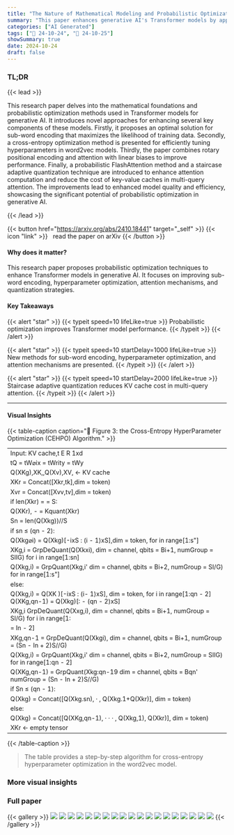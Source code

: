```yaml
---
title: "The Nature of Mathematical Modeling and Probabilistic Optimization Engineering in Generative AI"
summary: "This paper enhances generative AI's Transformer models by applying probabilistic optimization to sub-word encoding, hyperparameter tuning, attention mechanisms, and quantization, improving efficiency ..."
categories: ["AI Generated"]
tags: ["🔖 24-10-24", "🤗 24-10-25"]
showSummary: true
date: 2024-10-24
draft: false
---
```


### TL;DR


{{< lead >}}

This research paper delves into the mathematical foundations and probabilistic optimization methods used in Transformer models for generative AI.  It introduces novel approaches for enhancing several key components of these models.  Firstly, it proposes an optimal solution for sub-word encoding that maximizes the likelihood of training data. Secondly, a cross-entropy optimization method is presented for efficiently tuning hyperparameters in word2vec models.  Thirdly, the paper combines rotary positional encoding and attention with linear biases to improve performance. Finally, a probabilistic FlashAttention method and a staircase adaptive quantization technique are introduced to enhance attention computation and reduce the cost of key-value caches in multi-query attention. The improvements lead to enhanced model quality and efficiency, showcasing the significant potential of probabilistic optimization in generative AI.

{{< /lead >}}


{{< button href="https://arxiv.org/abs/2410.18441" target="_self" >}}
{{< icon "link" >}} &nbsp; read the paper on arXiv
{{< /button >}}

#### Why does it matter?
This research paper proposes probabilistic optimization techniques to enhance Transformer models in generative AI.  It focuses on improving sub-word encoding, hyperparameter optimization, attention mechanisms, and quantization strategies.
#### Key Takeaways

{{< alert "star" >}}
{{< typeit speed=10 lifeLike=true >}} Probabilistic optimization improves Transformer model performance. {{< /typeit >}}
{{< /alert >}}

{{< alert "star" >}}
{{< typeit speed=10 startDelay=1000 lifeLike=true >}} New methods for sub-word encoding, hyperparameter optimization, and attention mechanisms are presented. {{< /typeit >}}
{{< /alert >}}

{{< alert "star" >}}
{{< typeit speed=10 startDelay=2000 lifeLike=true >}} Staircase adaptive quantization reduces KV cache cost in multi-query attention. {{< /typeit >}}
{{< /alert >}}

------
#### Visual Insights







{{< table-caption caption="🔽 Figure 3: the Cross-Entropy HyperParameter Optimization (CEHPO) Algorithm." >}}
<br><table id='1' style='font-size:14px'><tr><td>Input: KV cache,t E R 1xd</td></tr><tr><td>tQ = tW⌀ix = tWrity = tWy</td></tr><tr><td>Q(XKg),XK,,Q(Xv),XV, ← KV cache</td></tr><tr><td>XKr = Concat([Xkr,tk],dim = token)</td></tr><tr><td>Xvr = Concat([Xvv,tv],dim = token)</td></tr><tr><td>if len(Xkr) = = S:</td></tr><tr><td>Q(XKr), - = Kquant(Xkr)</td></tr><tr><td>Sn = len(Q(Xkg))//S</td></tr><tr><td>if sn ≤ (qn - 2):</td></tr><tr><td>Q(Xkg⌀i) = Q(Xkg)[-ixS : (i - 1)xS],dim = token, for in range[1:s"]</td></tr><tr><td>XKg,i = GrpDeQuant(Q(Xkxi), dim = channel, qbits = Bi+1, numGroup = SIIG) for i in range[1:sn]</td></tr><tr><td>Q(Xkg,i) = GrpQuant(Xkg,i' dim = channel, qbits = Bi+2, numGroup = SI/G) for in range[1:s"]</td></tr><tr><td>else:</td></tr><tr><td>Q(Xkg,i) = Q(XK )[-ixS : (i- 1)xS], dim = token, for i in range[1:qn - 2] Q(XKg,qn-1) = Q(Xkg)[: - (qn - 2)xS]</td></tr><tr><td>XKg,i GrpDeQuant(Q(Xxg,i), dim = channel, qbits = Bi+1, numGroup = SI/G) for i in range[1:</td></tr><tr><td>= In - 2]</td></tr><tr><td>XKg,qn-1 = GrpDeQuant(Q(Xkgi), dim = channel, qbits = Bi+1, numGroup = (Sn - In + 2)S//G)</td></tr><tr><td>Q(Xkg,i) = GrpQuant(Xkg,i' dim = channel, qbits = Bi+2, numGroup = SIIG) for in range[1:qn - 2]</td></tr><tr><td>Q(XKg,qn-1) = GrpQuant(Xkg:qn-19 dim = channel, qbits = Bqn' numGroup = (Sn - In + 2)S//G)</td></tr><tr><td>if Sn ≤ (qn - 1):</td></tr><tr><td>Q(Xkg) = Concat([Q(Xkg.sn), · , Q(Xkg.1+Q(Xkr)], dim = token)</td></tr><tr><td>else:</td></tr><tr><td>Q(Xkg) = Concat([Q(XKg,qn-1), · · · , Q(Xkg,1), Q(Xkr)], dim = token)</td></tr><tr><td>XKr ← empty tensor</td></tr></table>{{< /table-caption >}}

> The table provides a step-by-step algorithm for cross-entropy hyperparameter optimization in the word2vec model.



### More visual insights




### Full paper

{{< gallery >}}
<img src="paper_images/1.png" class="grid-w50 md:grid-w33 xl:grid-w25" />
<img src="paper_images/2.png" class="grid-w50 md:grid-w33 xl:grid-w25" />
<img src="paper_images/3.png" class="grid-w50 md:grid-w33 xl:grid-w25" />
<img src="paper_images/4.png" class="grid-w50 md:grid-w33 xl:grid-w25" />
<img src="paper_images/5.png" class="grid-w50 md:grid-w33 xl:grid-w25" />
<img src="paper_images/6.png" class="grid-w50 md:grid-w33 xl:grid-w25" />
<img src="paper_images/7.png" class="grid-w50 md:grid-w33 xl:grid-w25" />
<img src="paper_images/8.png" class="grid-w50 md:grid-w33 xl:grid-w25" />
<img src="paper_images/9.png" class="grid-w50 md:grid-w33 xl:grid-w25" />
<img src="paper_images/10.png" class="grid-w50 md:grid-w33 xl:grid-w25" />
<img src="paper_images/11.png" class="grid-w50 md:grid-w33 xl:grid-w25" />
<img src="paper_images/12.png" class="grid-w50 md:grid-w33 xl:grid-w25" />
<img src="paper_images/13.png" class="grid-w50 md:grid-w33 xl:grid-w25" />
<img src="paper_images/14.png" class="grid-w50 md:grid-w33 xl:grid-w25" />
<img src="paper_images/15.png" class="grid-w50 md:grid-w33 xl:grid-w25" />
<img src="paper_images/16.png" class="grid-w50 md:grid-w33 xl:grid-w25" />
<img src="paper_images/17.png" class="grid-w50 md:grid-w33 xl:grid-w25" />
<img src="paper_images/18.png" class="grid-w50 md:grid-w33 xl:grid-w25" />
<img src="paper_images/19.png" class="grid-w50 md:grid-w33 xl:grid-w25" />
{{< /gallery >}}